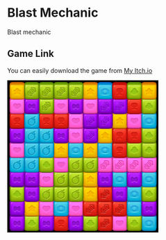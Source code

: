 # Blast Mechanic
Blast mechanic
## Game Link
You can easily download the game from [My Itch.io](https://beytullahkalay1.itch.io/)

![Original Game Image](img.png)
